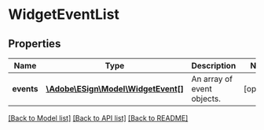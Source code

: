# WidgetEventList

## Properties
Name | Type | Description | Notes
------------ | ------------- | ------------- | -------------
**events** | [**\Adobe\ESign\Model\WidgetEvent[]**](WidgetEvent.md) | An array of event objects. | [optional] 

[[Back to Model list]](../README.md#documentation-for-models) [[Back to API list]](../README.md#documentation-for-api-endpoints) [[Back to README]](../README.md)


